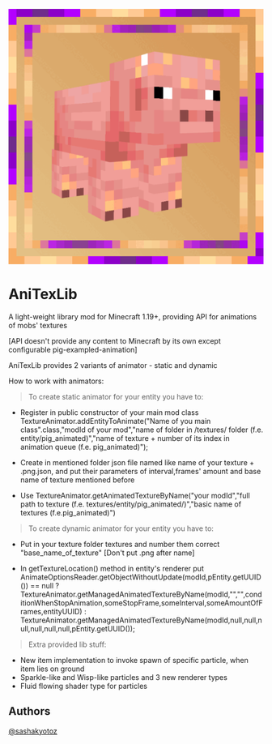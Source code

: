 ![Logo](src/main/resources/anitexlib_logo.gif)

# AniTexLib

A light-weight library mod for Minecraft 1.19+, providing API for animations of mobs' textures

[API doesn't provide any content to Minecraft by its own except configurable pig-exampled-animation]

AniTexLib provides 2 variants of animator - static and dynamic

How to work with animators:
> To create static animator for your entity you have to:
- Register in public constructor of your main mod class TextureAnimator.addEntityToAnimate("Name of you main class".class,"modId of your mod","name of folder in /textures/ folder (f.e. entity/pig_animated)","name of texture + number of its index in animation queue (f.e. pig_animated)");

- Create in mentioned folder json file named like name of your texture + .png.json, and put their parameters of interval,frames' amount and base name of texture mentioned before

- Use TextureAnimator.getAnimatedTextureByName("your modId","full path to texture (f.e. textures/entity/pig_animated/)","basic name of textures (f.e.pig_animated)")

> To create dynamic animator for your entity you have to:

- Put in your texture folder textures and number them correct "base_name_of_texture" [Don't put .png after name]

- In getTextureLocation() method in entity's renderer put AnimateOptionsReader.getObjectWithoutUpdate(modId,pEntity.getUUID()) == null ? TextureAnimator.getManagedAnimatedTextureByName(modId,"","",conditionWhenStopAnimation,someStopFrame,someInterval,someAmountOfFrames,entityUUID) : TextureAnimator.getManagedAnimatedTextureByName(modId,null,null,null,null,null,null,pEntity.getUUID());

> Extra provided lib stuff:
- New item implementation to invoke spawn of specific particle, when item lies on ground
- Sparkle-like and Wisp-like particles and 3 new renderer types
- Fluid flowing shader type for particles


## Authors

[@sashakyotoz](https://www.github.com/sashakyotoz)

